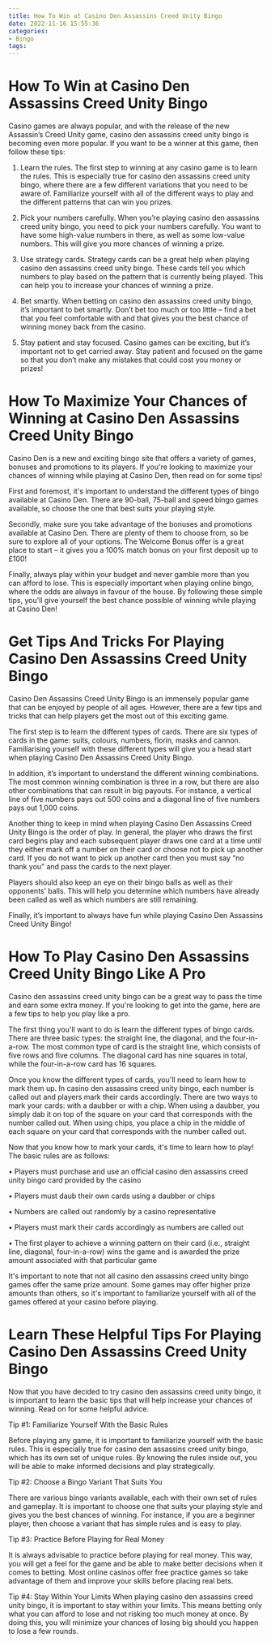 ```yaml
---
title: How To Win at Casino Den Assassins Creed Unity Bingo
date: 2022-11-16 15:55:36
categories:
- Bingo
tags:
---
```



#  How To Win at Casino Den Assassins Creed Unity Bingo

Casino games are always popular, and with the release of the new Assassin’s Creed Unity game, casino den assassins creed unity bingo is becoming even more popular. If you want to be a winner at this game, then follow these tips:

1. Learn the rules. The first step to winning at any casino game is to learn the rules. This is especially true for casino den assassins creed unity bingo, where there are a few different variations that you need to be aware of. Familiarize yourself with all of the different ways to play and the different patterns that can win you prizes.

2. Pick your numbers carefully. When you’re playing casino den assassins creed unity bingo, you need to pick your numbers carefully. You want to have some high-value numbers in there, as well as some low-value numbers. This will give you more chances of winning a prize.

3. Use strategy cards. Strategy cards can be a great help when playing casino den assassins creed unity bingo. These cards tell you which numbers to play based on the pattern that is currently being played. This can help you to increase your chances of winning a prize.

4. Bet smartly. When betting on casino den assassins creed unity bingo, it’s important to bet smartly. Don’t bet too much or too little – find a bet that you feel comfortable with and that gives you the best chance of winning money back from the casino.

5. Stay patient and stay focused. Casino games can be exciting, but it’s important not to get carried away. Stay patient and focused on the game so that you don’t make any mistakes that could cost you money or prizes!

#  How To Maximize Your Chances of Winning at Casino Den Assassins Creed Unity Bingo

Casino Den is a new and exciting bingo site that offers a variety of games, bonuses and promotions to its players. If you're looking to maximize your chances of winning while playing at Casino Den, then read on for some tips!

First and foremost, it's important to understand the different types of bingo available at Casino Den. There are 90-ball, 75-ball and speed bingo games available, so choose the one that best suits your playing style.

Secondly, make sure you take advantage of the bonuses and promotions available at Casino Den. There are plenty of them to choose from, so be sure to explore all of your options. The Welcome Bonus offer is a great place to start – it gives you a 100% match bonus on your first deposit up to £100!

Finally, always play within your budget and never gamble more than you can afford to lose. This is especially important when playing online bingo, where the odds are always in favour of the house. By following these simple tips, you'll give yourself the best chance possible of winning while playing at Casino Den!

#  Get Tips And Tricks For Playing Casino Den Assassins Creed Unity Bingo

Casino Den Assassins Creed Unity Bingo is an immensely popular game that can be enjoyed by people of all ages. However, there are a few tips and tricks that can help players get the most out of this exciting game.

The first step is to learn the different types of cards. There are six types of cards in the game: suits, colours, numbers, florin, masks and cannon. Familiarising yourself with these different types will give you a head start when playing Casino Den Assassins Creed Unity Bingo.

In addition, it’s important to understand the different winning combinations. The most common winning combination is three in a row, but there are also other combinations that can result in big payouts. For instance, a vertical line of five numbers pays out 500 coins and a diagonal line of five numbers pays out 1,000 coins.

Another thing to keep in mind when playing Casino Den Assassins Creed Unity Bingo is the order of play. In general, the player who draws the first card begins play and each subsequent player draws one card at a time until they either mark off a number on their card or choose not to pick up another card. If you do not want to pick up another card then you must say “no thank you” and pass the cards to the next player.

Players should also keep an eye on their bingo balls as well as their opponents’ balls. This will help you determine which numbers have already been called as well as which numbers are still remaining.

Finally, it’s important to always have fun while playing Casino Den Assassins Creed Unity Bingo!

#  How To Play Casino Den Assassins Creed Unity Bingo Like A Pro

Casino den assassins creed unity bingo can be a great way to pass the time and earn some extra money. If you're looking to get into the game, here are a few tips to help you play like a pro.

The first thing you'll want to do is learn the different types of bingo cards. There are three basic types: the straight line, the diagonal, and the four-in-a-row. The most common type of card is the straight line, which consists of five rows and five columns. The diagonal card has nine squares in total, while the four-in-a-row card has 16 squares.

Once you know the different types of cards, you'll need to learn how to mark them up. In casino den assassins creed unity bingo, each number is called out and players mark their cards accordingly. There are two ways to mark your cards: with a daubber or with a chip. When using a daubber, you simply dab it on top of the square on your card that corresponds with the number called out. When using chips, you place a chip in the middle of each square on your card that corresponds with the number called out.

Now that you know how to mark your cards, it's time to learn how to play! The basic rules are as follows:

• Players must purchase and use an official casino den assassins creed unity bingo card provided by the casino

• Players must daub their own cards using a daubber or chips

• Numbers are called out randomly by a casino representative

• Players must mark their cards accordingly as numbers are called out

• The first player to achieve a winning pattern on their card (i.e., straight line, diagonal, four-in-a-row) wins the game and is awarded the prize amount associated with that particular game

It's important to note that not all casino den assassins creed unity bingo games offer the same prize amount. Some games may offer higher prize amounts than others, so it's important to familiarize yourself with all of the games offered at your casino before playing.

#  Learn These Helpful Tips For Playing Casino Den Assassins Creed Unity Bingo

Now that you have decided to try casino den assassins creed unity bingo, it is important to learn the basic tips that will help increase your chances of winning. Read on for some helpful advice.

Tip #1: Familiarize Yourself With the Basic Rules

Before playing any game, it is important to familiarize yourself with the basic rules. This is especially true for casino den assassins creed unity bingo, which has its own set of unique rules. By knowing the rules inside out, you will be able to make informed decisions and play strategically.

Tip #2: Choose a Bingo Variant That Suits You

There are various bingo variants available, each with their own set of rules and gameplay. It is important to choose one that suits your playing style and gives you the best chances of winning. For instance, if you are a beginner player, then choose a variant that has simple rules and is easy to play.

Tip #3: Practice Before Playing for Real Money

It is always advisable to practice before playing for real money. This way, you will get a feel for the game and be able to make better decisions when it comes to betting. Most online casinos offer free practice games so take advantage of them and improve your skills before placing real bets.





 Tip #4: Stay Within Your Limits
When playing casino den assassins creed unity bingo, it is important to stay within your limits. This means betting only what you can afford to lose and not risking too much money at once. By doing this, you will minimize your chances of losing big should you happen to lose a few rounds.